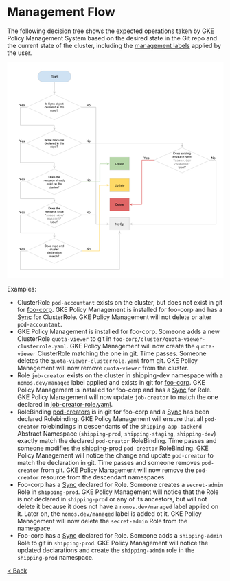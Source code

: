 # Management Flow

The following decision tree shows the expected operations taken by GKE Policy
Management System based on the desired state in the Git repo and the current
state of the cluster, including the [management labels](existing_clusters.md)
applied by the user.

![drawing](../img/system_flow.png)

Examples:

*   ClusterRole `pod-accountant` exists on the cluster, but does not exist in
    git for [foo-corp](https://github.com/frankfarzan/foo-corp-example). GKE
    Policy Management is installed for foo-corp and has a
    [Sync](https://github.com/frankfarzan/foo-corp-example/blob/master/foo-corp/system/rbac-sync.yaml)
    for ClusterRole. GKE Policy Management will not delete or alter
    `pod-accountant`.
*   GKE Policy Management is installed for foo-corp. Someone adds a new
    ClusterRole `quota-viewer` to git in
    `foo-corp/cluster/quota-viewer-clusterrole.yaml`. GKE Policy Management will
    now create the `quota-viewer` ClusterRole matching the one in git. Time
    passes. Someone deletes the `quota-viewer-clusterrole.yaml` from git. GKE
    Policy Management will now remove `quota-viewer` from the cluster.
*   Role `job-creator` exists on the cluster in shipping-dev namespace with a
    `nomos.dev/managed` label applied and exists in git for
    [foo-corp](https://github.com/frankfarzan/foo-corp-example). GKE Policy
    Management is installed for foo-corp and has a
    [Sync](https://github.com/frankfarzan/foo-corp-example/blob/master/foo-corp/system/rbac-sync.yaml)
    for Role. GKE Policy Management will now update `job-creator` to match the
    one declared in
    [job-creator-role.yaml](https://github.com/frankfarzan/foo-corp-example/blob/master/foo-corp/namespaces/online/shipping-app-backend/shipping-dev/job-creator-role.yaml).
*   RoleBinding
    [pod-creators](https://github.com/frankfarzan/foo-corp-example/blob/master/foo-corp/namespaces/online/shipping-app-backend/pod-creator-rolebinding.yaml)
    is in git for foo-corp and a
    [Sync](https://github.com/frankfarzan/foo-corp-example/blob/master/foo-corp/system/rbac-sync.yaml)
    has been declared Rolebinding. GKE Policy Management will ensure that all
    `pod-creator` rolebindings in descendants of the `shipping-app-backend`
    Abstract Namespace (`shipping-prod`, `shipping-staging`, `shipping-dev`)
    exactly match the declared `pod-creator` RoleBinding. Time passes and
    someone modifies the
    [shipping-prod](https://github.com/frankfarzan/foo-corp-example/tree/master/foo-corp/namespaces/online/shipping-app-backend/shipping-prod)
    `pod-creator` RoleBinding. GKE Policy Management will notice the change and
    update `pod-creator` to match the declaration in git. Time passes and
    someone removes `pod-creator` from git. GKE Policy Management will now
    remove the `pod-creator` resource from the descendant namespaces.
*   Foo-corp has a
    [Sync](https://github.com/frankfarzan/foo-corp-example/blob/master/foo-corp/system/rbac-sync.yaml)
    declared for Role. Someone creates a `secret-admin` Role in `shipping-prod`.
    GKE Policy Management will notice that the Role is not declared in
    `shipping-prod` or any of its ancestors, but will not delete it because it
    does not have a `nomos.dev/managed` label applied on it. Later on, the
    `nomos.dev/managed` label is added ot it. GKE Policy Management will now
    delete the `secret-admin` Role from the namespace.
*   Foo-corp has a
    [Sync](https://github.com/frankfarzan/foo-corp-example/blob/master/foo-corp/system/rbac-sync.yaml)
    declared for Role. Someone adds a `shipping-admin` Role to git in
    `shipping-prod`. GKE Policy Management will notice the updated declarations
    and create the `shipping-admin` role in the `shipping-prod` namespace.

[< Back](../../README.md)

